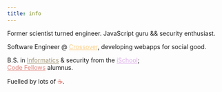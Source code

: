 ```yaml
---
title: info
---
```


Former scientist turned engineer.
JavaScript guru && security enthusiast.

Software Engineer @ <a href='https://switch.crossoverhealth.com' target='_blank' style='color:#FCB034; opacity:0.6'>Crossover</a>, developing webapps for social good.

B.S. in <a href='https://ischool.uw.edu/programs/informatics/what-is-informatics' target='_blank' style='color:#85754d; opacity:0.8'>Informatics</a> & security from the <a href='https://ischool.uw.edu' target='_blank' style='color:#C678DD; opacity:0.6'>iSchool</a>;  
<a href='https://codefellows.org' target='_blank' style='color:#d03226; opacity:0.6'>Code Fellows</a> alumnus.

Fuelled by lots of <span style='color:#d03226; opacity:0.8'>☕</span>.
